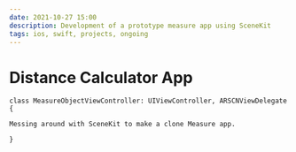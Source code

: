 ```yaml
---
date: 2021-10-27 15:00
description: Development of a prototype measure app using SceneKit
tags: ios, swift, projects, ongoing
---
```

# Distance Calculator App

```
class MeasureObjectViewController: UIViewController, ARSCNViewDelegate {
```

    Messing around with SceneKit to make a clone Measure app.

```
}
```
